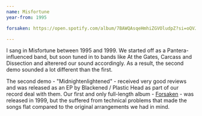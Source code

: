 ```yaml
---
name: Misfortune
year-from: 1995

forsaken: https://open.spotify.com/album/7BAWQAsqeHmhiZGVOludpZ?si=oQVJt2AuQ5GZC0zyh5FXOA

---
```


I sang in Misfortune between 1995 and 1999. We started off as a Pantera-influenced band, but soon tuned in to bands like At the Gates, Carcass and Dissection and alterered our sound accordingly. As a result, the second demo sounded a lot different than the first.

The second demo - "Midnightenlightened" - received very good reviews and was released as an EP by Blackened / Plastic Head as part of our record deal with them. Our first and only full-length album - [Forsaken]({{page.forsaken}}) - was released in 1999, but the suffered from technical problems that made the songs flat compared to the original arrangements we had in mind.